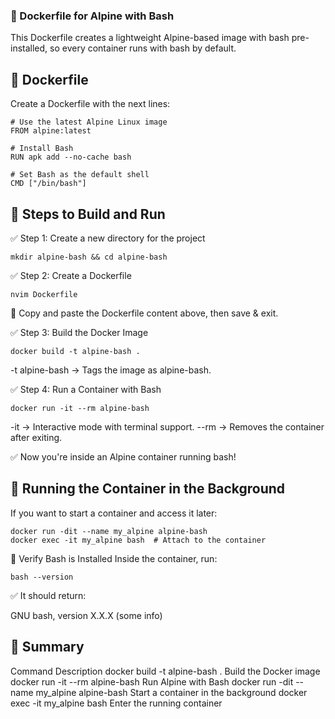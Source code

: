 ### 📌 Dockerfile for Alpine with Bash
This Dockerfile creates a lightweight Alpine-based image with bash pre-installed, so every container runs with bash by default.

## 📝 Dockerfile
Create a Dockerfile with the next lines:
```
# Use the latest Alpine Linux image
FROM alpine:latest

# Install Bash
RUN apk add --no-cache bash

# Set Bash as the default shell
CMD ["/bin/bash"]
```

## 🔹 Steps to Build and Run
✅ Step 1: Create a new directory for the project

```
mkdir alpine-bash && cd alpine-bash
```

✅ Step 2: Create a Dockerfile

```
nvim Dockerfile
```
📌 Copy and paste the Dockerfile content above, then save & exit.

✅ Step 3: Build the Docker Image

```
docker build -t alpine-bash .
```
-t alpine-bash → Tags the image as alpine-bash.

✅ Step 4: Run a Container with Bash

```
docker run -it --rm alpine-bash
```
-it → Interactive mode with terminal support.
--rm → Removes the container after exiting.

✅ Now you're inside an Alpine container running bash!


## 🔹 Running the Container in the Background
If you want to start a container and access it later:

```
docker run -dit --name my_alpine alpine-bash
docker exec -it my_alpine bash  # Attach to the container
```
🔹 Verify Bash is Installed
Inside the container, run:

```
bash --version
```
✅ It should return:

GNU bash, version X.X.X (some info)

## 📌 Summary

Command	                                        Description
docker build -t alpine-bash .	                Build the Docker image
docker run -it --rm alpine-bash	                Run Alpine with Bash
docker run -dit --name my_alpine alpine-bash	Start a container in the background
docker exec -it my_alpine bash	                Enter the running container
